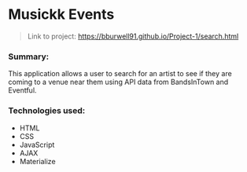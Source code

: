 # Musickk Events

> Link to project:
https://bburwell91.github.io/Project-1/search.html

### Summary:
This application allows a user to search for an artist to see if they are coming to a venue near them using API data from BandsInTown and Eventful.

### Technologies used:
* HTML
* CSS
* JavaScript
* AJAX
* Materialize

